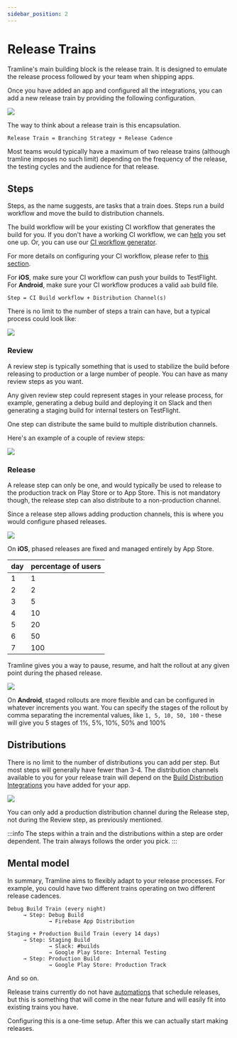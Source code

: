```yaml
---
sidebar_position: 2
---
```


# Release Trains

Tramline's main building block is the release train. It is designed to emulate the release process followed by your team when shipping apps.

Once you have added an app and configured all the integrations, you can add a new release train by providing the following configuration.

![](/img/new-train.png)

The way to think about a release train is this encapsulation.

```
Release Train = Branching Strategy + Release Cadence
```

Most teams would typically have a maximum of two release trains (although tramline imposes no such limit) depending on the frequency of the release, the testing cycles and the audience for that release.

## Steps

Steps, as the name suggests, are tasks that a train does. Steps run a build workflow and move the build to distribution channels.

The build workflow will be your existing CI workflow that generates the build for you. If you don't have a working CI workflow, we can [help](/getting-support) you set one up. Or, you can use our [CI workflow generator](https://macige.tramline.app).

For more details on configuring your CI workflow, please refer to [this section](/integrations/ci-cd).

For **iOS**, make sure your CI workflow can push your builds to TestFlight.<br />For **Android**, make sure your CI workflow produces a valid `aab` build file.


```
Step = CI Build workflow + Distribution Channel(s)
```

There is no limit to the number of steps a train can have, but a typical process could look like:

![](/img/standard-steps.png)

### Review

A review step is typically something that is used to stabilize the build before releasing to production or a large number of people. You can have as many review steps as you want.

Any given review step could represent stages in your release process, for example, generating a debug build and deploying it on Slack and then generating a staging build for internal testers on TestFlight.

One step can distribute the same build to multiple distribution channels.

Here's an example of a couple of review steps:

![](/img/review-steps.png)

### Release

A release step can only be one, and would typically be used to release to the production track on Play Store or to App Store. This is not mandatory though, the release step can also distribute to a non-production channel.

Since a release step allows adding production channels, this is where you would configure phased releases.

![](/img/ios-staged-rollout.png)

On **iOS**, phased releases are fixed and managed entirely by App Store.

| day | percentage of users |
|-----|---------------------|
| 1   | 1                   |
| 2   | 2                   |
| 3   | 5                   |
| 4   | 10                  |
| 5   | 20                  |
| 6   | 50                  |
| 7   | 100                 |

Tramline gives you a way to pause, resume, and halt the rollout at any given point during the phased release.

![](/img/staged-rollout.png)

On **Android**, staged rollouts are more flexible and can be configured in whatever increments you want. You can specify the stages of the rollout by comma separating the incremental values, like `1, 5, 10, 50, 100` - these will give you 5 stages of 1%, 5%, 10%, 50% and 100%

## Distributions

There is no limit to the number of distributions you can add per step. But most steps will generally have fewer than 3-4. The distribution channels available to you for your release train will depend on the [Build Distribution Integrations](/integrations/distribution) you have added for your app.

![](/img/distributions.png)

You can only add a production distribution channel during the Release step, not during the Review step, as previously mentioned.

:::info
The steps within a train and the distributions within a step are order dependent. The train always follows the order you pick.
:::

## Mental model

In summary, Tramline aims to flexibly adapt to your release processes. For example, you could have two different trains operating on two different release cadences.

```
Debug Build Train (every night)
     → Step: Debug Build
             → Firebase App Distribution

Staging + Production Build Train (every 14 days)
     → Step: Staging Build
             → Slack: #builds
             → Google Play Store: Internal Testing
     → Step: Production Build
             → Google Play Store: Production Track
```

And so on.

Release trains currently do not have [automations](/automations) that schedule releases, but this is something that will come in the near future and will easily fit into existing trains you have.

Configuring this is a one-time setup. After this we can actually start making releases.
